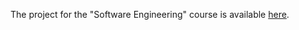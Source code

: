 The project for the "Software Engineering" course is available [here](https://github.com/MariaSchoinaki/TeckTrove).
